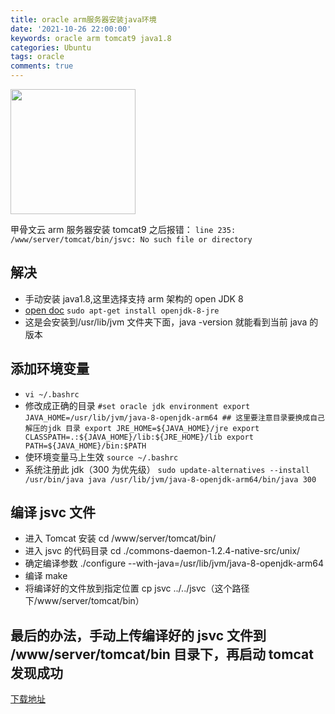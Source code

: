 ```yaml
---
title: oracle arm服务器安装java环境
date: '2021-10-26 22:00:00'
keywords: oracle arm tomcat9 java1.8
categories: Ubuntu
tags: oracle
comments: true
---
```


<div class="center">
<img class="mcenter" style="height: 200px" src="https://gitee.com/lightzhu/picgo/raw/master/blog-thumbnail.png" />
</div>
<!-- more -->

甲骨文云 arm 服务器安装 tomcat9 之后报错：
`line 235: /www/server/tomcat/bin/jsvc: No such file or directory`

## 解决

- 手动安装 java1.8,这里选择支持 arm 架构的 open JDK 8
- [open doc](https://openjdk.java.net/install)
  `sudo apt-get install openjdk-8-jre`
- 这是会安装到/usr/lib/jvm 文件夹下面，java -version 就能看到当前 java 的版本

## 添加环境变量

- `vi ~/.bashrc`
- 修改成正确的目录
  `#set oracle jdk environment export JAVA_HOME=/usr/lib/jvm/java-8-openjdk-arm64 ## 这里要注意目录要换成自己解压的jdk 目录 export JRE_HOME=${JAVA_HOME}/jre export CLASSPATH=.:${JAVA_HOME}/lib:${JRE_HOME}/lib export PATH=${JAVA_HOME}/bin:$PATH`
- 使环境变量马上生效
  `source ~/.bashrc`
- 系统注册此 jdk（300 为优先级）
  `sudo update-alternatives --install /usr/bin/java java /usr/lib/jvm/java-8-openjdk-arm64/bin/java 300`

## 编译 jsvc 文件

- 进入 Tomcat 安装 cd /www/server/tomcat/bin/
- 进入 jsvc 的代码目录 cd ./commons-daemon-1.2.4-native-src/unix/
- 确定编译参数 ./configure --with-java=/usr/lib/jvm/java-8-openjdk-arm64
- 编译 make
- 将编译好的文件放到指定位置 cp jsvc ../../jsvc（这个路径下/www/server/tomcat/bin）

## 最后的办法，手动上传编译好的 jsvc 文件到 /www/server/tomcat/bin 目录下，再启动 tomcat 发现成功

[下载地址](https://bytedance.lanzoui.com/i7IEyvth3kf)
